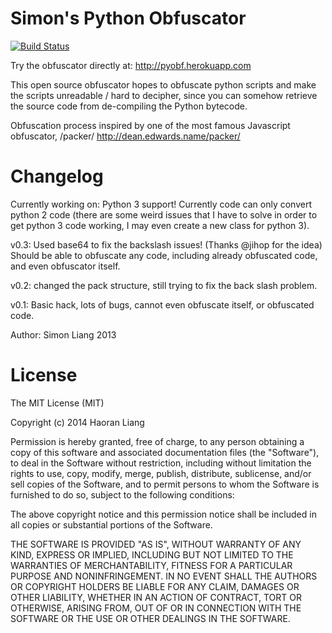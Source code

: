 Simon's Python Obfuscator
=========================

[![Build Status](https://travis-ci.org/lhr0909/PythonObfuscator.png?branch=master)](https://travis-ci.org/lhr0909/PythonObfuscator)

Try the obfuscator directly at: http://pyobf.herokuapp.com

This open source obfuscator hopes to obfuscate python scripts and make the scripts unreadable / hard to decipher, since you can somehow retrieve the source code from de-compiling the Python bytecode.

Obfuscation process inspired by one of the most famous Javascript obfuscator, /packer/
http://dean.edwards.name/packer/

Changelog
=========

Currently working on: Python 3 support! Currently code can only convert python 2 code (there are some weird issues that I have to solve in order to get python 3 code working, I may even create a new class for python 3).

v0.3: Used base64 to fix the backslash issues! (Thanks @jihop for the idea) Should be able to obfuscate any code, including already obfuscated code, and even obfuscator itself.

v0.2: changed the pack structure, still trying to fix the back slash problem.

v0.1: Basic hack, lots of bugs, cannot even obfuscate itself, or obfuscated code.

Author: Simon Liang
2013

License
=======

The MIT License (MIT)

Copyright (c) 2014 Haoran Liang

Permission is hereby granted, free of charge, to any person obtaining a copy
of this software and associated documentation files (the "Software"), to deal
in the Software without restriction, including without limitation the rights
to use, copy, modify, merge, publish, distribute, sublicense, and/or sell
copies of the Software, and to permit persons to whom the Software is
furnished to do so, subject to the following conditions:

The above copyright notice and this permission notice shall be included in
all copies or substantial portions of the Software.

THE SOFTWARE IS PROVIDED "AS IS", WITHOUT WARRANTY OF ANY KIND, EXPRESS OR
IMPLIED, INCLUDING BUT NOT LIMITED TO THE WARRANTIES OF MERCHANTABILITY,
FITNESS FOR A PARTICULAR PURPOSE AND NONINFRINGEMENT. IN NO EVENT SHALL THE
AUTHORS OR COPYRIGHT HOLDERS BE LIABLE FOR ANY CLAIM, DAMAGES OR OTHER
LIABILITY, WHETHER IN AN ACTION OF CONTRACT, TORT OR OTHERWISE, ARISING FROM,
OUT OF OR IN CONNECTION WITH THE SOFTWARE OR THE USE OR OTHER DEALINGS IN
THE SOFTWARE.
